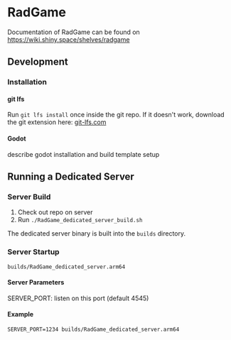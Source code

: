 # RadGame

Documentation of RadGame can be found on https://wiki.shiny.space/shelves/radgame

## Development

### Installation

#### git lfs

Run `git lfs install` once inside the git repo. If it doesn't work, download the git extension here: [git-lfs.com](https://git-lfs.com/)

#### Godot

describe godot installation and build template setup

## Running a Dedicated Server

### Server Build

1. Check out repo on server
1. Run `./RadGame_dedicated_server_build.sh`

The dedicated server binary is built into the `builds` directory.

### Server Startup

```
builds/RadGame_dedicated_server.arm64
```

#### Server Parameters

SERVER_PORT: listen on this port (default 4545)

#### Example

```
SERVER_PORT=1234 builds/RadGame_dedicated_server.arm64
```
